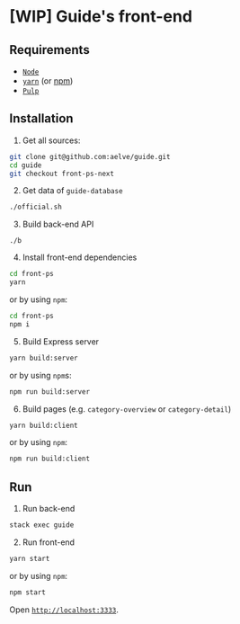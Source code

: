 # [WIP] Guide's front-end

## Requirements

* [`Node`](https://nodejs.org/en/)
* [`yarn`](https://yarnpkg.com/lang/en/) (or [npm](https://www.npmjs.com/))
* [`Pulp`](https://github.com/purescript-contrib/pulp)


## Installation

1. Get all sources:
```sh
git clone git@github.com:aelve/guide.git
cd guide
git checkout front-ps-next
```

2. Get data of `guide-database`
```sh
./official.sh
```

3. Build back-end API
```
./b
```

4. Install front-end dependencies
```sh
cd front-ps
yarn
```
or by using `npm`:
```sh
cd front-ps
npm i
```

5. Build Express server
```sh
yarn build:server
```
or by using `npm`s:
```sh
npm run build:server
```

6. Build pages (e.g. `category-overview` or `category-detail`)
```sh
yarn build:client
```
or by using `npm`:
```sh
npm run build:client
```

## Run

1. Run back-end
```sh
stack exec guide
```

2. Run front-end
```sh
yarn start
```
or by using `npm`:
```sh
npm start
```

Open [`http://localhost:3333`](http://localhost:3333).

